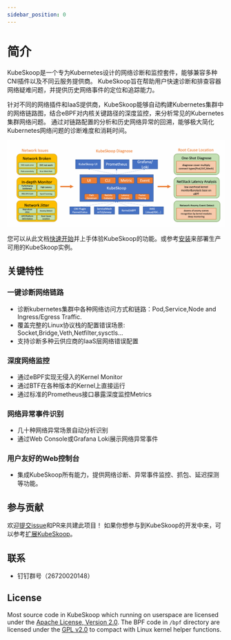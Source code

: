 ```yaml
---
sidebar_position: 0
---
```


# 简介

KubeSkoop是一个专为Kubernetes设计的网络诊断和监控套件，能够兼容多种CNI插件以及不同云服务提供商。
KubeSkoop旨在帮助用户快速诊断和排查容器网络疑难问题，并提供历史网络事件的定位和追踪能力。

针对不同的网络插件和IaaS提供商，KubeSkoop能够自动构建Kubernetes集群中的网络链路图，结合eBPF对内核关键路径的深度监控，来分析常见的Kubernetes集群网络问题。
通过对链路配置的分析和历史网络异常的回溯，能够极大简化Kubernetes网络问题的诊断难度和消耗时间。

![overview](/img/kubeskoop_features.png)

您可以从此文档[快速开始](getting-started/quick-start.md)并上手体验KubeSkoop的功能。或参考[安装](getting-started/installation.md)来部署生产可用的KubeSkoop实例。

## 关键特性

### 一键诊断网络链路

- 诊断kubernetes集群中各种网络访问方式和链路：Pod,Service,Node and Ingress/Egress Traffic.
- 覆盖完整的Linux协议栈的配置错误场景: Socket,Bridge,Veth,Netfilter,sysctls…
- 支持诊断多种云供应商的IaaS层网络错误配置

### 深度网络监控

- 通过eBPF实现无侵入的Kernel Monitor
- 通过BTF在各种版本的Kernel上直接运行
- 通过标准的Prometheus接口暴露深度监控Metrics

### 网络异常事件识别

- 几十种网络异常场景自动分析识别
- 通过Web Console或Grafana Loki展示网络异常事件

### 用户友好的Web控制台

- 集成KubeSkoop所有能力，提供网络诊断、异常事件监控、抓包、延迟探测等功能。

## 参与贡献

欢迎[提交issue](https://github.com/alibaba/kubeskoop/issues/new)和PR来共建此项目！
如果你想参与到KubeSkoop的开发中来，可以参考[扩展KubeSkoop](contribute/extend-kubeskoop.md)。

## 联系

- 钉钉群号（26720020148）

## License

Most source code in KubeSkoop which running on userspace are licensed under the [Apache License, Version 2.0](https://raw.githubusercontent.com/alibaba/kubeskoop/main/LICENSE.md).
The BPF code in `/bpf` directory are licensed under the [GPL v2.0](https://raw.githubusercontent.com/alibaba/kubeskoop/main/bpf/COPYING) to compact with Linux kernel helper functions.
